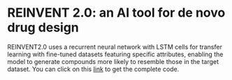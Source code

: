 # REINVENT 2.0: an AI tool for de novo drug design
REINVENT2.0 uses a recurrent neural network with LSTM cells for transfer learning with fine-tuned datasets featuring specific attributes, enabling the model to generate compounds more likely to resemble those in the target dataset.
You can click on this [link](https://github.com/MolecularAI/Reinvent) to get the complete code.
